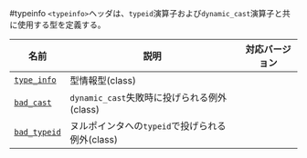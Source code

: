 #typeinfo
`<typeinfo>`ヘッダは、`typeid`演算子および`dynamic_cast`演算子と共に使用する型を定義する。

| 名前 | 説明 | 対応バージョン |
|------------------------------------------|-------------------------------------------------|-------|
| [`type_info`](./typeinfo/type_info.md)   | 型情報型(class) | |
| [`bad_cast`](./typeinfo/bad_cast.md)     | `dynamic_cast`失敗時に投げられる例外(class) | |
| [`bad_typeid`](./typeinfo/bad_typeid.md) | ヌルポインタへの`typeid`で投げられる例外(class) | |

